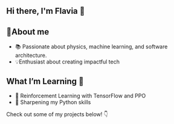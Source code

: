 <h2 align="left">Hi there, I'm Flavia 👋</h2>


## 🌟About me
- 📚 Passionate about physics, machine learning, and software architecture.
- 💡Enthusiast about creating impactful tech

## What I’m Learning 🚀
- 🤖 Reinforcement Learning with TensorFlow and PPO
- 🐍 Sharpening my Python skills

Check out some of my projects below! 👇 
